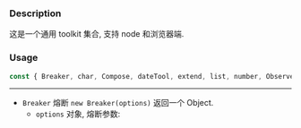 ### Description

这是一个通用 toolkit 集合, 支持 node 和浏览器端.

### Usage

```js
const { Breaker, char, Compose, dateTool, extend, list, number, Observer, Retry, Switch, to, type } = require('@tangyansoft/toolkit-common');
```

---

- `Breaker` 熔断 `new Breaker(options)` 返回一个 Object.
  - `options` 对象, 熔断参数:
